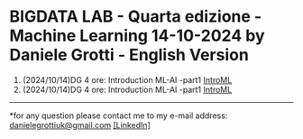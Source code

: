 # BIGDATA LAB - Quarta edizione - Machine Learning 14-10-2024 by Daniele Grotti - English Version

1. (2024/10/14)DG 4 ore: Introduction ML-AI -part1 [IntroML](pdf/00_intro_ML.pdf)
2. (2024/10/14)DG 4 ore: Introduction ML-AI -part1 [IntroML](pdf/00_intro_ML.pdf)


--------------------------------------------------------------------------------------------------------------------------------------------------------------------------------------

*for any question please contact me to my e-mail address: danielegrottiuk@gmail.com [[LinkedIn]](https://www.linkedin.com/in/daniele-grotti/)
